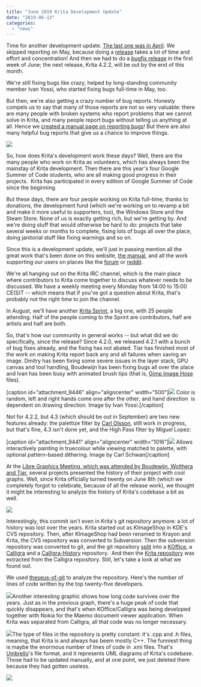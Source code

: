 ```yaml
---
title: "June 2019 Krita Development Update"
date: "2019-06-13"
categories: 
  - "news"
---
```


Time for another development update. [The last one was in April](/item/april-development-update/). We skipped reporting on May, because doing a [release](/item/krita-4-2-0-is-out/) takes a lot of time and effort and concentration! And then we had to do a [bugfix release](/item/krita-4-2-1-released/) in the first week of June; the next release, Krita 4.2.2, will be out by the end of this month.

We're still fixing bugs like crazy, helped by long-standing community member Ivan Yossi, who started fixing bugs full-time in May, too.

But then, we're also getting a crazy number of bug reports. Honesty compels us to say that many of those reports are not so very valuable: there are many people with broken systems who report problems that we cannot solve in Krita, and many people report bugs without telling us anything at all. Hence we [created a manual page on reporting bugs](https://docs.krita.org/en/untranslatable_pages/reporting_bugs.html)! But there are also many helpful bug reports that give us a chance to improve things.

[![](../images/bug_graph.png)](https://krita.org/wp-content/uploads/2019/06/bug_graph.png)

So, how does Krita's development work these days? Well, there are the many people who work on Krita as volunteers, which has always been the mainstay of Krita development. Then there are this year's four Google Summer of Code students, who are all making good progress in their projects.  Krita has participated in every edition of Google Summer of Code since the beginning.

But these days, there are four people working on Krita full-time, thanks to donations, the development fund (which we're working on to revamp a bit and make it more useful to supporters, too), the Windows Store and the Steam Store. None of us is exactly getting rich, but we're getting by. And we're doing stuff that would otherwise be hard to do: projects that take several weeks or months to complete, fixing lots of bugs all over the place, doing janitorial stuff like fixing warnings and so on.

Since this is a development update, we'll just in passing mention all the great work that's been done on this website, [the manual](https://docs.krita.org), and all the work supporting our users on places like the [forum](https://forums.kde.org/krita) or [reddit](https://reddit.com/r/krita).

We're all hanging out on the Krita IRC channel, which is the main place where contributors to Krita come together to discuss whatever needs to be discussed. We have a weekly meeting every Monday from 14:00 to 15:00 CE(S)T -- which means that if you've got a question about Krita, that's probably not the right time to join the channel.

In August, we'll have another [Krita Sprint](https://community.kde.org/Krita/Sprint2019), a big one, with 25 people attending. Half of the people coming to the Sprint are contributors, half are artists and half are both.

So, that's how our community in general works -- but what did we do specifically, since the release? Since 4.2.0, we released 4.2.1 with a bunch of bug fixes already, and the fixing has not abated. Tiar has finished most of the work on making Krita report back any and all failures when saving an image. Dmitry has been fixing some severe issues in the layer stack, GPU canvas and tool handling, Boudewijn has been fixing bugs all over the place and Ivan has been busy with animated brush tips (that is, [Gimp Image Hose](https://gitlab.gnome.org/GNOME/gimp/blob/master/devel-docs/gih.txt) files).

\[caption id="attachment\_9446" align="aligncenter" width="500"\][![](../images/gih.png)](https://krita.org/wp-content/uploads/2019/06/gih.png) Color is random, left and right hands come one after the other, and hand direction  is dependent on drawing direction. Image by Ivan Yossi.\[/caption\]

Not for 4.2.2, but 4.3 (which should be out in September) are two new features already: the palettize filter by [Carl Olsson](https://twitter.com/not_surt/status/1137609273150623744), still work in progress, but that's fine, 4.3 isn't done yet, and the High Pass filter by Miguel Lopez:

\[caption id="attachment\_9441" align="aligncenter" width="1016"\][![](../images/palettize.jpg)](https://krita.org/wp-content/uploads/2019/06/palettize.jpg) Allows interactively painting in truecolour while viewing matched to palette, with optional pattern-based dithering. Image by Carl Schwan\[/caption\]

At the [Libre Graphics Meeting, which was attended by Boudewijn, Wolthera and Tiar](/item/krita-at-the-2019-libre-graphics-meeting/), several projects presented the history of their project with cool graphs. Well, since Krita officially turned twenty on June 8th (which we completely forgot to celebrate, because of all the release work), we thought it might be interesting to analyze the history of Krita's codebase a bit as well.

[![](../images/first_commit.png)](https://krita.org/wp-content/uploads/2019/06/first_commit.png)

Interestingly, this commit isn't even in Krita's git repository anymore: a lot of history was lost over the years. Krita started out as KImageShop in KDE's CVS repository. Then, after KImageShop had been renamed to Krayon and Krita, the CVS repository was converted to Subversion. Then the subversion repository was converted to git, and the git repository [split](https://lwn.net/Articles/419822/) into a [KOffice](https://cgit.kde.org/koffice.git/), a [Calligra](https://cgit.kde.org/calligra.git/) and a [Calligra-History](https://cgit.kde.org/calligra-history.git/) repository.  And then the [Krita repository](https://invent.kde.org/kde/krita) was extracted from the Calligra repository. Still, let's take a look at what we found out.

We used [theseus-of-git](https://github.com/erikbern/git-of-theseus) to analyze the repository. Here's the number of lines of code written by the top twenty-five developers.

[![](../images/25authors.png)](https://krita.org/wp-content/uploads/2019/06/25authors.png)Another interesting graphic shows how long code survives over the years. Just as in the previous graph, there's a huge peak of code that quickly disappears, and that's when KOffice/Calligra was being developed together with Nokia for the Maemo document viewer application. When Krita was separated from Calligra, all that code was no longer necessary.

[![](../images/25cohorts.png)](https://krita.org/wp-content/uploads/2019/06/25cohorts.png)The type of files in the repository is pretty constant: it's .cpp and .h files, meaning, that Krita is and always has beem mostly C++. The funniest thing is maybe the enormous number of lines of code in .xmi files. That's [Umbrello](https://umbrello.kde.org/)'s file format, and it represents UML diagrams of Krita's codebase. Those had to be updated manually, and at one point, we just deleted them because they had gotten useless.

[![](../images/25exts.png)](https://krita.org/wp-content/uploads/2019/06/25exts.png)
